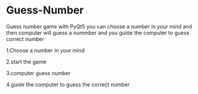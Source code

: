 # Guess-Number
Guess number game with PyQt5
you can choose a number in your mind and then computer will guess a nummber and you guide the computer to guess correct number

1.Choose a number in your mind

2.start the game

3.computer guess number

4.guide the computer to guess the correct number
